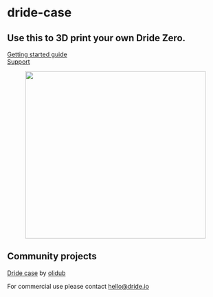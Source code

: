# dride-case

## Use this to 3D print your own Dride Zero.
[Getting started guide](https://dride.io/documentation/getting_started)
<br>
[Support](https://dride.io/forum)
<p align="center">
  <img width="420" height="390" src="https://dride.io/assets/images/zero/storeMain.png">
</p>


## Community projects
[Dride case](https://www.thingiverse.com/thing:2961617) by [olidub](https://www.thingiverse.com/thing:2961617)

For commercial use please contact hello@dride.io

